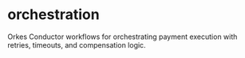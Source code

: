 # orchestration
Orkes Conductor workflows for orchestrating payment execution with retries, timeouts, and compensation logic.
